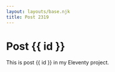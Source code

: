 ```yaml
---
layout: layouts/base.njk
title: Post 2319
---
```


# Post {{ id }}

This is post {{ id }} in my Eleventy project.

